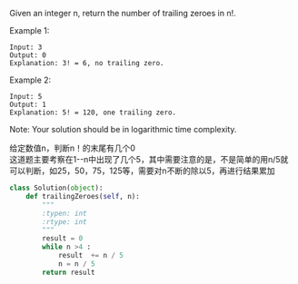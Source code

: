 Given an integer n, return the number of trailing zeroes in n!.

Example 1:
```
Input: 3
Output: 0
Explanation: 3! = 6, no trailing zero.
```
Example 2:
```
Input: 5
Output: 1
Explanation: 5! = 120, one trailing zero.
```

Note: Your solution should be in logarithmic time complexity.


给定数值n，判断n！的末尾有几个0  
这道题主要考察在1--n中出现了几个5，其中需要注意的是，不是简单的用n/5就可以判断，如25，50，75，125等，需要对n不断的除以5，再进行结果累加

```python
class Solution(object):
    def trailingZeroes(self, n):
        """
        :typen: int
        :rtype: int
        """
        result = 0
        while n >4 :
            result  += n / 5
            n = n / 5
        return result
